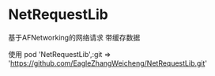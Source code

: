 # NetRequestLib
基于AFNetworking的网络请求 带缓存数据

使用     pod 'NetRequestLib',:git => 'https://github.com/EagleZhangWeicheng/NetRequestLib.git'


